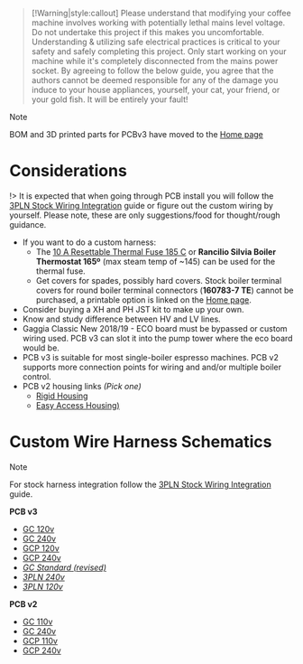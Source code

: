 > [!Warning|style:callout]
> Please understand that modifying your coffee machine involves working with potentially lethal mains level voltage. Do not undertake this project if this makes you uncomfortable. Understanding & utilizing safe electrical practices is critical to your safety and safely completing this project. Only start working on your machine while it's completely disconnected from the mains power socket. By agreeing to follow the below guide, you agree that the authors cannot be deemed responsible for any of the damage you induce to your house appliances, yourself, your cat, your friend, or your gold fish. It will be entirely your fault!

>[!Note]
>BOM and 3D printed parts for PCBv3 have moved to the [Home page](README.md#bill-of-materials)

# Considerations
!> It is expected that when going through PCB install you will follow the [3PLN Stock Wiring Integration](guides-stm32/3pln-stock-wiring-integration.md) guide or figure out the custom wiring by yourself. Please note, these are only suggestions/food for thought/rough guidance. 

* If you want to do a custom harness:
  * The [10 A Resettable Thermal Fuse 185 C](https://www.aliexpress.com/item/3256805232358051.html) or **Rancilio Silvia Boiler Thermostat 165º** (max steam temp of ~145) can be used for the thermal fuse. 
  * Get covers for spades, possibly hard covers. Stock boiler terminal covers for round boiler terminal connectors (**160783-7 TE**) cannot be purchased, a printable option is linked on the [Home page](readme.md#3d-printed-parts).
* Consider buying a XH and PH JST kit to make up your own.
* Know and study difference between HV and LV lines.
* Gaggia Classic New 2018/19 - ECO board must be bypassed or custom wiring used. PCB v3 can slot it into the pump tower where the eco board would be.
* PCB v3 is suitable for most single-boiler espresso machines. PCB v2 supports more connection points for wiring and and/or multiple boiler control. 
* PCB v2 housing links *(Pick one)*
  * [Rigid Housing](https://www.printables.com/model/260901)
  * [Easy Access Housing)](https://www.printables.com/model/261267)

>

# Custom Wire Harness Schematics

>[!Note]
>For stock harness integration follow the [3PLN Stock Wiring Integration](guides-stm32/3pln-stock-wiring-integration.md) guide.

**PCB v3** 
* [GC 120v](https://github.com/thejobbitt/gaggiuino-build/blob/main/wiring/GC%20PCB%20v3%20120v/GC_wiring_PCBv3_120v.png?raw=true)
* [GC 240v](https://github.com/thejobbitt/gaggiuino-build/blob/main/wiring/GC%20PCB%20v3%20220v/GC_wiring_PCBv3_220v.png?raw=true)
* [GCP 120v](https://github.com/thejobbitt/gaggiuino-build/blob/main/wiring/GCP%20PCB%20v3%20120v/GCP_wiring_PCBv3_120v.png?raw=true)
* [GCP 240v](https://github.com/thejobbitt/gaggiuino-build/blob/main/wiring/GCP%20PCB%20v3%20220v/GCP_wiring_PCBv3_220v.png?raw=true)
* [*GC Standard (revised)*](https://user-images.githubusercontent.com/53577819/220784232-1b254cd4-d3d7-4fe9-97e5-283fa1fb2659.png)
* [*3PLN 240v*](https://user-images.githubusercontent.com/53577819/220784234-0b370f5b-fd5e-4d0d-9b9d-109ff25d2cbf.png)
* [*3PLN 120v*](https://user-images.githubusercontent.com/53577819/220784237-e2b841e0-4754-4657-98bd-6adb96255aa1.png)

**PCB v2** 
* [GC 110v](https://user-images.githubusercontent.com/53577819/220784209-062e3b3c-e8e7-4a49-b716-87f2ce0634c7.png)
* [GC 240v](https://user-images.githubusercontent.com/53577819/220784212-4b767c1b-8014-4902-81a5-95765ded1181.png)
* [GCP 110v](https://user-images.githubusercontent.com/53577819/220784207-f16a0571-b90c-42f7-89bc-c71b61c03278.png)
* [GCP 240v](https://user-images.githubusercontent.com/53577819/220784202-d218ff9d-0471-4209-afbd-ebc0a6fa8723.png)